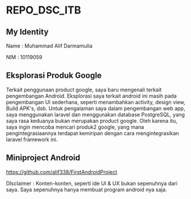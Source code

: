 # REPO_DSC_ITB

## My Identity

Name : Muhammad Alif Darmamulia

NIM : 10119059


## Eksplorasi Produk Google

Terkait penggunaan product google, saya baru mengenali terkait pengembangan Android. Eksplorasi saya terkait android ini masih pada pengembangan UI sederhana, seperti menambahkan activity, design view, Build APK's, dsb. Untuk pengalaman saya dalam pengembangan web app, saya menggunakan laravel dan menggunakan database PostgreSQL, yang saya rasa keduanya bukan merupakan product google. Oleh karena itu, saya ingin mencoba mencari produk2 google, yang mana pengintegrasiaannya terdapat kemiripan dengan cara mengintegrasikan laravel framework ini.

## Miniproject Android

https://github.com/alif338/FirstAndroidProject

DIsclaimer : Konten-konten, seperti ide UI & UX bukan sepenuhnya dari saya. Saya sepenuhnya hanya membuat program android nya saja.

